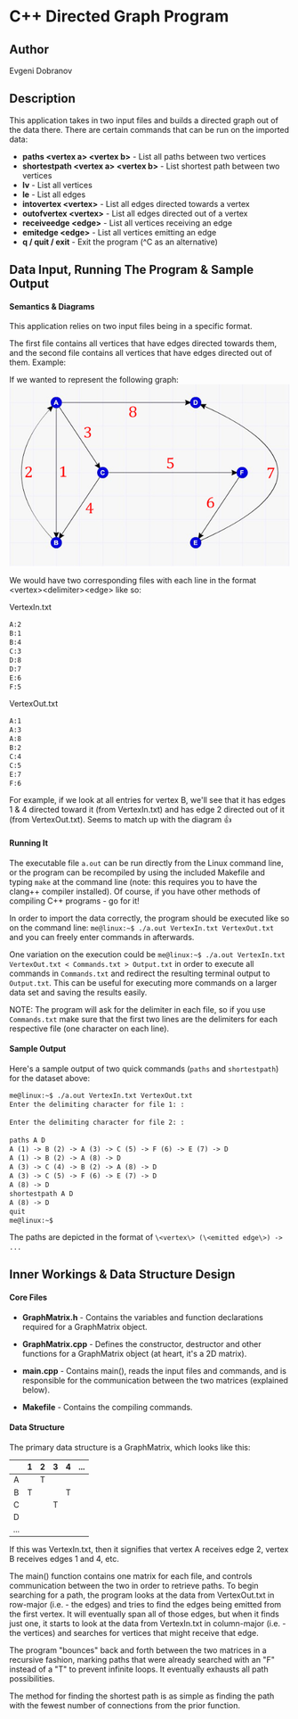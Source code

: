 # C++ Directed Graph Program

## Author

Evgeni Dobranov

## Description

This application takes in two input files and builds a directed graph out of the data there. There are certain commands that can be run on the imported data:

* **paths \<vertex a\> \<vertex b\>** - List all paths between two vertices
* **shortestpath \<vertex a\> \<vertex b\>** - List shortest path between two vertices
* **lv** - List all vertices
* **le** - List all edges
* **intovertex \<vertex\>** - List all edges directed towards a vertex
* **outofvertex \<vertex\>** - List all edges directed out of a vertex
* **receiveedge \<edge\>** - List all vertices receiving an edge
* **emitedge \<edge\>** - List all vertices emitting an edge
* **q / quit / exit** - Exit the program (^C as an alternative)

## Data Input, Running The Program & Sample Output

#### Semantics & Diagrams
This application relies on two input files being in a specific format.

The first file contains all vertices that have edges directed towards them, and the second file contains all vertices that have edges directed out of them. Example:

If we wanted to represent the following graph:
![Example graph](https://github.com/edobranov/graphmatrix/blob/master/graph.JPG)

We would have two corresponding files with each line in the format \<vertex\>\<delimiter\>\<edge\> like so:

VertexIn.txt
```
A:2
B:1
B:4
C:3
D:8
D:7
E:6
F:5
```

VertexOut.txt
```
A:1
A:3
A:8
B:2
C:4
C:5
E:7
F:6
```

For example, if we look at all entries for vertex B, we'll see that it has edges 1 & 4 directed toward it (from VertexIn.txt) and has edge 2 directed out of it (from VertexOut.txt). Seems to match up with the diagram :thumbsup:

#### Running It

The executable file `a.out` can be run directly from the Linux command line, or the program can be recompiled by using the included Makefile and typing `make` at the command line (note: this requires you to have the clang++ compiler installed). Of course, if you have other methods of compiling C++ programs - go for it!

In order to import the data correctly, the program should be executed like so on the command line: `me@linux:~$ ./a.out VertexIn.txt VertexOut.txt` and you can freely enter commands in afterwards.

One variation on the execution could be `me@linux:~$ ./a.out VertexIn.txt VertexOut.txt < Commands.txt > Output.txt` in order to execute all commands in `Commands.txt` and redirect the resulting terminal output to `Output.txt`. This can be useful for executing more commands on a larger data set and saving the results easily.

NOTE: The program will ask for the delimiter in each file, so if you use `Commands.txt` make sure that the first two lines are the delimiters for each respective file (one character on each line).

#### Sample Output

Here's a sample output of two quick commands (`paths` and `shortestpath`) for the dataset above:
````
me@linux:~$ ./a.out VertexIn.txt VertexOut.txt
Enter the delimiting character for file 1: :

Enter the delimiting character for file 2: :

paths A D
A (1) -> B (2) -> A (3) -> C (5) -> F (6) -> E (7) -> D
A (1) -> B (2) -> A (8) -> D
A (3) -> C (4) -> B (2) -> A (8) -> D
A (3) -> C (5) -> F (6) -> E (7) -> D
A (8) -> D
shortestpath A D
A (8) -> D
quit
me@linux:~$ 
````

The paths are depicted in the format of `\<vertex\> (\<emitted edge\>) -> ...`

## Inner Workings & Data Structure Design

#### Core Files

* **GraphMatrix.h** - Contains the variables and function declarations required for a GraphMatrix object.
			  
* **GraphMatrix.cpp** - Defines the constructor, destructor and other functions for a GraphMatrix object (at heart, it's a 2D matrix).

* **main.cpp** - Contains main(), reads the input files and commands, and is responsible for the communication between the two matrices (explained below).

* **Makefile** - Contains the compiling commands.

#### Data Structure

The primary data structure is a GraphMatrix, which looks like this:

|     | 1 | 2 | 3 | 4 | ... |
|:---:|:-:|:-:|:-:|:-:|:---:|
|  A  |   | T |   |   |     |
|  B  | T |   |   | T |     |
|  C  |   |   | T |   |     |
|  D  |   |   |   |   |     |
| ... |   |   |   |   |     |

If this was VertexIn.txt, then it signifies that vertex A receives edge 2, vertex B receives edges 1 and 4, etc.

The main() function contains one matrix for each file, and controls communication between the two in order to retrieve paths. To begin searching for a path, the program looks at the data from VertexOut.txt in row-major (i.e. - the edges) and tries to find the edges being emitted from the first vertex. It will eventually span all of those edges, but when it finds just one, it starts to look at the data from VertexIn.txt in column-major (i.e. - the vertices) and searches for vertices that might receive that edge.

The program "bounces" back and forth between the two matrices in a recursive fashion, marking paths that were already searched with an "F" instead of a "T" to prevent infinite loops. It eventually exhausts all path possibilities.

The method for finding the shortest path is as simple as finding the path with the fewest number of connections from the prior function.
